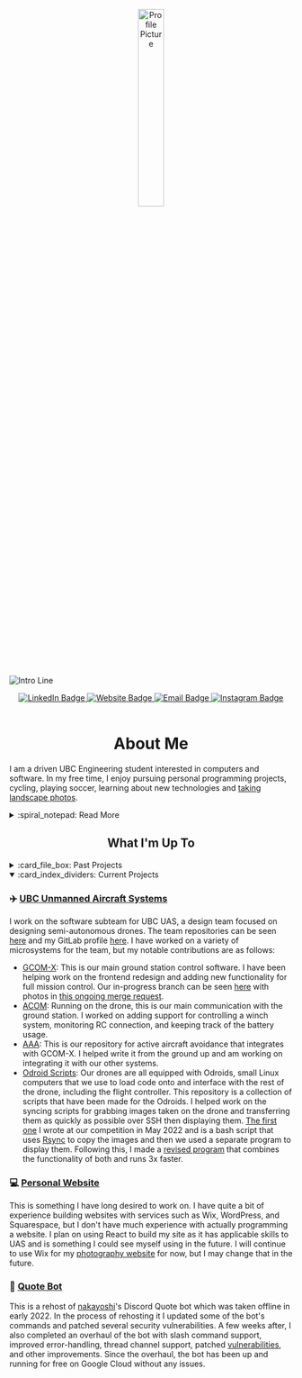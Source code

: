 <p id="profile-picture" align="center">
  <img width=30% src="https://github.com/ElioDiNino/ElioDiNino/blob/master/profile.png" alt="Profile Picture">
</p>

![Intro Line](https://github.com/ElioDiNino/ElioDiNino/blob/master/intro.gif)

<div id="badges" align="center">
  <a href="https://www.linkedin.com/in/eliodinino/">
    <img src="https://img.shields.io/badge/LinkedIn-22242d?logo=linkedin&logoColor=white&style=for-the-badge" alt="LinkedIn Badge">
  </a>
  <a href="https://eliodinino.com">
    <img src="https://img.shields.io/badge/website-22242d?style=for-the-badge&logo=Google-chrome&logoColor=white" alt="Website Badge">
  </a>
  <a href="mailto:contact@eliodinino.com">
    <img src="https://img.shields.io/badge/Email-22242d?style=for-the-badge&logo=gmail&logoColor=white" alt="Email Badge">
  </a>
  <a href="https://www.instagram.com/eliodinino/">
    <img src="https://img.shields.io/badge/Instagram-22242d?logo=instagram&logoColor=white&style=for-the-badge" alt="Instagram Badge">
  </a>
</div>

<br/>

<h1 align="center">About Me</h1>

I am a driven UBC Engineering student interested in computers and software. In my free time, I enjoy pursuing personal programming projects, cycling, playing soccer, learning about new technologies and [taking landscape photos](https://photography.eliodinino.com).

<details>
  <summary>:spiral_notepad: Read More</summary>
  
  <br/>
  
  One of my values is to always continue learning. To uphold this, I pursue projects that require me to learn new skills and I seek new experiences, often outside of my comfort zone. I also look to meet new people and challenge myself whenever I can. I believe that this continuous learning and seeking of challenges is important to my growth and adaptability.
  
  My hard-working nature and natural leadership skills make me a valuable team member who can both listen and lead if needed. Furthermore, my attention to detail and organizational skills contribute to the timely completion of high-quality deliverables. As a result of these core attributes, along with my past experiences and promising future, I was awarded full-ride scholarships to both UBC and McMaster University.

  
  ## :dart: Professional Goal
  I hope to use my current and future skills to pursue a career in the Computer Engineering field. To get there I am looking to try many different roles through co-ops and volunteering opportunities at UBC. Following this, I will seek a career that I am passionate about and one that makes a positive impact on the world.
  
</details>

<h2 align="center">What I'm Up To</h2>
<details>
  <summary>:card_file_box: Past Projects</summary>
  
  ### :robot: [Autonomous Claw](https://github.com/ElioDiNino/Autonomous-Claw)
  This is a collection of the programming work that went into the autonomous claw project for UBC's APSC 101. The goal of the project was to semi-autonomously pick up objects of different sizes and weights and transport them to a drop-off location accurately and efficiently.
  
  ### :abacus: [Harvard's CS50](https://github.com/ElioDiNino/CS50)
  This is a collection of the code I wrote for [Harvard's CS50](https://cs50.harvard.edu/) that I am proud of and that was of interest to me. I took part in the course during the [Spring 2021 session](https://cs50.harvard.edu/college/2021/spring/).
  
  ### :shield: [UBC Bot](https://github.com/ElioDiNino/UBC-Bot)
  This was my friend and I's final project for CS50. It is a basic Discord moderation bot that has a mix of different commands. It is quite basic but we used it as a way to learn about Discord.js and learn the basics for future Discord bot projects.
  
  ### :pencil2: [Scratch](https://scratch.mit.edu/projects/426417770)
  This is the Scratch project I made as part of CS50's [Week 0 tasks](https://cs50.harvard.edu/college/2021/spring/psets/0/scratch/). It is a simple but fun game with randomized music and an infinite scrolling background.
  
  ### :snake: [Python Learning](https://github.com/ElioDiNino/Python-Learning)
  This is a collection of the Python code I wrote for a high school programming class where we followed the lessons and tasks from [Program Arcade Games](http://programarcadegames.com/). At the end I also did a final project exploring machine learning using the [Titanic dataset](https://www.kaggle.com/c/titanic).
  
  ### :joystick: [OpenProcessing](https://openprocessing.org/user/143581)
  This is a site I used as part of one of my high school programming classes. It uses [p5js](https://p5js.org/) and I used it to make a couple of different games and get experience with object-oriented programming and other common programming principles.
  
  ---
  
</details>

<details open>
  <summary>:card_index_dividers: Current Projects</summary>
  
  ### :airplane: [UBC Unmanned Aircraft Systems](https://ubcuas.com)
  I work on the software subteam for UBC UAS, a design team focused on designing semi-autonomous drones. The team repositories can be seen [here](https://gitlab.com/ubcuas) and my GitLab profile [here](https://gitlab.com/ElioDiNino). I have worked on a variety of microsystems for the team, but my notable contributions are as follows:
  - [GCOM-X](https://gitlab.com/ubcuas/gcom-x): This is our main ground station control software. I have been helping work on the frontend redesign and adding new functionality for full mission control. Our in-progress branch can be seen [here](https://gitlab.com/ubcuas/gcom-x/-/tree/47-gcom-overhaul) with photos in [this ongoing merge request](https://gitlab.com/ubcuas/gcom-x/-/merge_requests/55).
  - [ACOM](https://gitlab.com/ubcuas/acom): Running on the drone, this is our main communication with the ground station. I worked on adding support for controlling a winch system, monitoring RC connection, and keeping track of the battery usage.
  - [AAA](https://gitlab.com/ubcuas/aaa): This is our repository for active aircraft avoidance that integrates with GCOM-X. I helped write it from the ground up and am working on integrating it with our other systems.
  - [Odroid Scripts](https://gitlab.com/ubcuas/odroid-scripts): Our drones are all equipped with Odroids, small Linux computers that we use to load code onto and interface with the rest of the drone, including the flight controller. This repository is a collection of scripts that have been made for the Odroids. I helped work on the syncing scripts for grabbing images taken on the drone and transferring them as quickly as possible over SSH then displaying them. [The first one](https://gitlab.com/ubcuas/odroid-scripts/-/blob/master/syncing.sh) I wrote at our competition in May 2022 and is a bash script that uses [Rsync](https://rsync.samba.org/) to copy the images and then we used a separate program to display them. Following this, I made a [revised program](https://gitlab.com/ubcuas/odroid-scripts/-/blob/master/syncing.py) that combines the functionality of both and runs 3x faster.

  ### :computer: [Personal Website](https://github.com/ElioDiNino/eliodinino.com)
  This is something I have long desired to work on. I have quite a bit of experience building websites with services such as Wix, WordPress, and Squarespace, but I don't have much experience with actually programming a website. I plan on using React to build my site as it has applicable skills to UAS and is something I could see myself using in the future. I will continue to use Wix for my [photography website](https://photography.eliodinino.com) for now, but I may change that in the future.
  
  ### :robot: [Quote Bot](https://github.com/ElioDiNino/Quote)
  This is a rehost of [nakayoshi](https://github.com/nakayoshi)'s Discord Quote bot which was taken offline in early 2022. In the process of rehosting it I updated some of the bot's commands and patched several security vulnerabilities. A few weeks after, I also completed an overhaul of the bot with slash command support, improved error-handling, thread channel support, patched [vulnerabilities](https://github.com/nakayoshi/quote/issues/5), and other improvements. Since the overhaul, the bot has been up and running for free on Google Cloud without any issues.
  
</details>

<!-- <div id="language-stats" align="center">
  <img src="https://github-readme-stats.vercel.app/api/top-langs/?username=ElioDiNino&layout=compact&langs_count=6&bg_color=22242d&hide_border=true&text_color=c9d1d9&title_color=c9d1d9">
</div> -->

<!--
Ideas:
- 🔭 I’m currently working on ...
- 🌱 I’m currently learning ...
- 👯 I’m looking to collaborate on ...
- 🤔 I’m looking for help with ...
- 💬 Ask me about ...
- 📫 How to reach me: ...
- 😄 Pronouns: ...
- ⚡ Fun fact: ...
-->
